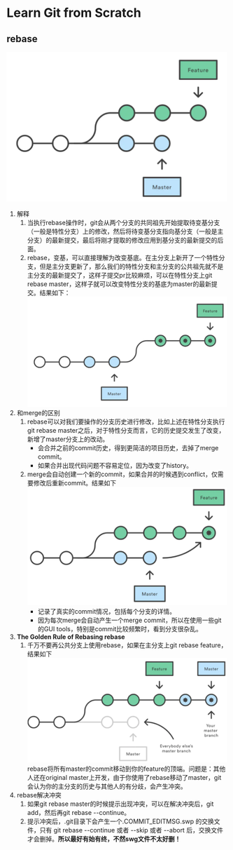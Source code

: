 # Learn Git from Scratch
## rebase
![git_graph](materials/git_tutorial/git_graph.png)
1. 解释
   1. 当执行rebase操作时，git会从两个分支的共同祖先开始提取待变基分支（一般是特性分支）上的修改，然后将待变基分支指向基分支（一般是主分支）的最新提交，最后将刚才提取的修改应用到基分支的最新提交的后面。
   2. rebase，变基，可以直接理解为改变基底。在主分支上新开了一个特性分支，但是主分支更新了，那么我们的特性分支和主分支的公共祖先就不是主分支的最新提交了，这样子提交pr比较麻烦，可以在特性分支上git rebase master，这样子就可以改变特性分支的基底为master的最新提交。结果如下：![git_graph_rebase](materials/git_tutorial/git_graph_rebase.png)
2. 和merge的区别
   1. rebase可以对我们要操作的分支历史进行修改，比如上述在特性分支执行git rebase master之后，对于特性分支而言，它的历史提交发生了改变，新增了master分支上的改动。
      * 会合并之前的commit历史，得到更简洁的项目历史，去掉了merge commit。
      * 如果合并出现代码问题不容易定位，因为改变了history。
   2. merge会自动创建一个新的commit，如果合并的时候遇到conflict，仅需要修改后重新commit。结果如下![git_graph_merge](materials/git_tutorial/git_graph_merge.png)
      * 记录了真实的commit情况，包括每个分支的详情。
      * 因为每次merge会自动产生一个merge commit，所以在使用一些git的GUI tools，特别是commit比较频繁时，看到分支很杂乱。
3. **The Golden Rule of Rebasing rebase**
   1. 千万不要再公共分支上使用rebase，如果在主分支上git rebase feature，结果如下![git_graph_rebase_master](materials/git_tutorial/git_graph_rebase_master.png) rebase将所有master的commit移动到你的feature的顶端。问题是：其他人还在original master上开发，由于你使用了rebase移动了master，git会认为你的主分支的历史与其他人的有分歧，会产生冲突。
4. rebase解决冲突
   1. 如果git rebase master的时候提示出现冲突，可以在解决冲突后，git add，然后再git rebase --continue。
   2. 提示冲突后，.git目录下会产生一个.COMMIT_EDITMSG.swp 的交换文件，只有 git rebase --continue 或者 --skip 或者 --abort 后，交换文件才会删掉。**所以最好有始有终，不然swg文件不太好删！**